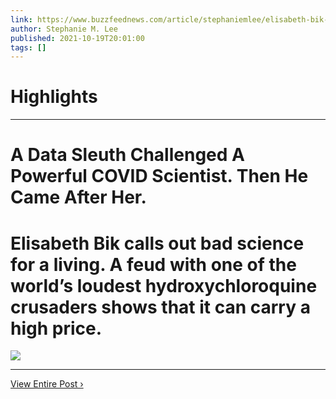 ```yaml
---
link: https://www.buzzfeednews.com/article/stephaniemlee/elisabeth-bik-didier-raoult-hydroxychloroquine-study
author: Stephanie M. Lee
published: 2021-10-19T20:01:00
tags: []
---
```

# Highlights


---
# A Data Sleuth Challenged A Powerful COVID Scientist. Then He Came After Her.
# Elisabeth Bik calls out bad science for a living. A feud with one of the world’s loudest hydroxychloroquine crusaders shows that it can carry a high price.

![](https://img.buzzfeed.com/buzzfeed-static/static/2021-10/19/19/campaign_images/3250f4872991/a-data-sleuth-challenged-a-powerful-covid-scienti-2-833-1634670058-1_dblbig.jpg)

---

[View Entire Post ›](https://www.buzzfeednews.com/article/stephaniemlee/elisabeth-bik-didier-raoult-hydroxychloroquine-study)